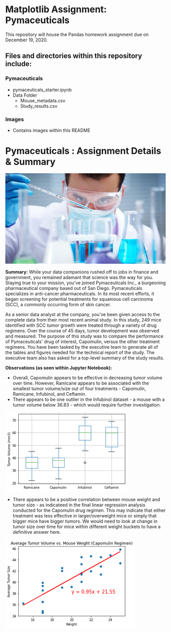 # Matplotlib Assignment: Pymaceuticals
This repository will house the Pandas homework assignment due on December 19, 2020.

## Files and directories within this repository include:

### Pymaceuticals
* pymaceuticals_starter.ipynb
* Data Folder
  * Mouse_metadata.csv
  * Study_results.csv
### Images
  * Contains images within this README

# Pymaceuticals : Assignment Details & Summary
![Pymaceuticals](https://github.com/shadeetabasi/matplotlib-assignment/blob/main/Images/Laboratory.jpg)

**Summary:** 
While your data companions rushed off to jobs in finance and government, you remained adamant that science was the way for you. Staying true to your mission, you've joined Pymaceuticals Inc., a burgeoning pharmaceutical company based out of San Diego. Pymaceuticals specializes in anti-cancer pharmaceuticals. In its most recent efforts, it began screening for potential treatments for squamous cell carcinoma (SCC), a commonly occurring form of skin cancer.


As a senior data analyst at the company, you've been given access to the complete data from their most recent animal study. In this study, 249 mice identified with SCC tumor growth were treated through a variety of drug regimens. Over the course of 45 days, tumor development was observed and measured. The purpose of this study was to compare the performance of Pymaceuticals' drug of interest, Capomulin, versus the other treatment regimens. You have been tasked by the executive team to generate all of the tables and figures needed for the technical report of the study. The executive team also has asked for a top-level summary of the study results.

**Observations (as seen within Jupyter Notebook):** 

* Overall, Capomulin appears to be effective in decreasing tumor volume over time. However, Ramicane appears to be associated with the smallest tumor volume/size out of four treatments - Capomulin, Ramicane, Infubinol, and Ceftamin.
* There appears to be one outlier in the Infubinol dataset - a mouse with a tumor volume below 36.83 - which would require further investigation.

![Pymaceuticalsboxplot](https://github.com/shadeetabasi/matplotlib-assignment/blob/main/Images/pymaceuticals_boxplot.png)

* There appears to be a positive correlation between mouse weight and tumor size - as indicateed in the final linear regression analysis conducted for the Capomulin drug regimen. This may indicate that either treatment was less effective in larger/overweight mice or simply that bigger mice have bigger tumors. We would need to look at change in tumor size over time for mice within different weight buckets to have a definitive answer here.

![Pymaceuticalslinearregression](https://github.com/shadeetabasi/matplotlib-assignment/blob/main/Images/pymaceuticals_linearregression.png)

